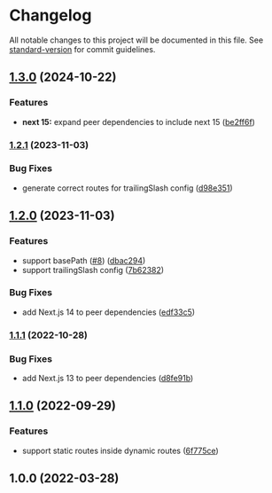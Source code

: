# Changelog

All notable changes to this project will be documented in this file. See [standard-version](https://github.com/conventional-changelog/standard-version) for commit guidelines.

## [1.3.0](https://github.com/geops/next-nginx-routes/compare/v1.2.1...v1.3.0) (2024-10-22)


### Features

* **next 15:** expand peer dependencies to include next 15 ([be2ff6f](https://github.com/geops/next-nginx-routes/commit/be2ff6f9cb2990f4fb7c343b36ed223b6f166a0c))

### [1.2.1](https://github.com/geops/next-nginx-routes/compare/v1.2.0...v1.2.1) (2023-11-03)


### Bug Fixes

* generate correct routes for trailingSlash config ([d98e351](https://github.com/geops/next-nginx-routes/commit/d98e3515e8685654d9d47cf5c1cfbc73b93ac1b2))

## [1.2.0](https://github.com/geops/next-nginx-routes/compare/v1.1.1...v1.2.0) (2023-11-03)


### Features

* support basePath ([#8](https://github.com/geops/next-nginx-routes/issues/8)) ([dbac294](https://github.com/geops/next-nginx-routes/commit/dbac294e2d39d99540e03e2f31f5110cadd9bff5))
* support trailingSlash config ([7b62382](https://github.com/geops/next-nginx-routes/commit/7b6238282fba16bb504b3f70935d3ef98a48eeb3))


### Bug Fixes

* add Next.js 14 to peer dependencies ([edf33c5](https://github.com/geops/next-nginx-routes/commit/edf33c58cdc0b80e477c3f3ab5fd4be0ac58cadd))

### [1.1.1](https://github.com/geops/next-nginx-routes/compare/v1.1.0...v1.1.1) (2022-10-28)


### Bug Fixes

* add Next.js 13 to peer dependencies ([d8fe91b](https://github.com/geops/next-nginx-routes/commit/d8fe91bf31bad48d244553d3d475dc0f29776fb9))

## [1.1.0](https://github.com/geops/next-nginx-routes/compare/v1.0.0...v1.1.0) (2022-09-29)


### Features

* support static routes inside dynamic routes ([6f775ce](https://github.com/geops/next-nginx-routes/commit/6f775ce174566cb770caca951795482b4794b292))

## 1.0.0 (2022-03-28)
